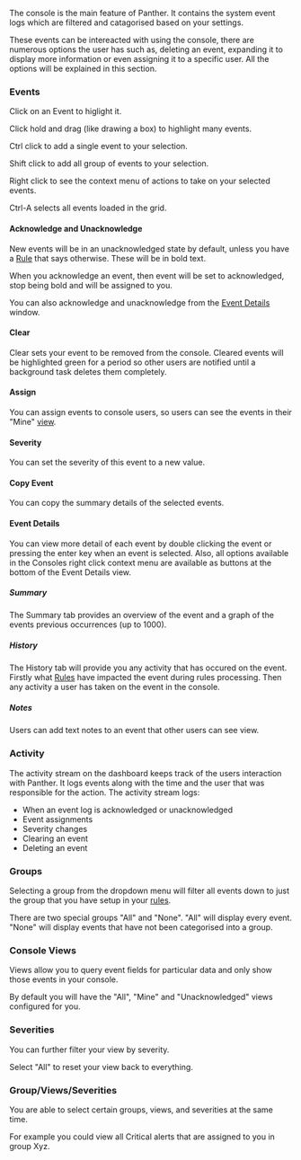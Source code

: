 The console is the main feature of Panther. It contains the system event logs which are filtered and catagorised based on your settings.

These events can be intereacted with using the console, there are numerous options the user has such as, deleting an event, expanding it to display more information or even assigning it to a specific user. All the options will be explained in this section.
### Events    <a class="anchor" name="console-events"></a>

Click on an Event to higlight it.

Click hold and drag (like drawing a box) to highlight many events.

Ctrl click to add a single event to your selection.

Shift click to add all group of events to your selection.

Right click to see the context menu of actions to take on your selected events.

Ctrl-A selects all events loaded in the grid.

#### Acknowledge and Unacknowledge   <a class="anchor" name="console-ack_and_unack"></a>

New events will be in an unacknowledged state by default, unless you have a [Rule](#rules) that says otherwise. These will be in bold text.

When you acknowledge an event, then event will be set to acknowledged, stop being bold and will be assigned to you.

You can also acknowledge and unacknowledge from the [Event Details](#event-details) window.

#### Clear   <a class="anchor" name="console-clear"></a>

Clear sets your event to be removed from the console. Cleared events will be highlighted green for a period so other users are notified until a background task deletes them completely.

#### Assign    <a class="anchor" name="console-assign"></a>

You can assign events to console users, so users can see the events in their "Mine" [view](#views).

#### Severity   <a class="anchor" name="console-severity"></a>

You can set the severity of this event to a new value.

#### Copy Event   <a class="anchor" name="console-copy_event"></a>

You can copy the summary details of the selected events.

#### Event Details   <a class="anchor" name="console-event_details"></a>

You can view more detail of each event by double clicking the event or pressing the enter key when an event is selected.
Also, all options available in the Consoles right click context menu are available as buttons at the bottom of the Event Details view.

##### Summary

The Summary tab provides an overview of the event and a graph of the events previous occurrences (up to 1000).

##### History

The History tab will provide you any activity that has occured on the event. Firstly what [Rules](#rules) have impacted the event during rules processing. Then any activity a user has taken on the event in the console.

##### Notes

Users can add text notes to an event that other users can see view.

### Activity

The activity stream on the dashboard keeps track of the users interaction with Panther. It logs events along with the time and the user that was responsible for the action. The activity stream logs:

* When an event log is acknowledged or unacknowledged
* Event assignments
* Severity changes
* Clearing an event
* Deleting an event

### Groups

Selecting a group from the dropdown menu will filter all events down to just the group that you have setup in your [rules](#rules).

There are two special groups "All" and "None".  "All" will display every event. "None" will display events that have not been categorised into a group.

### Console Views

Views allow you to query event fields for particular data and only show those events in your console.

By default you will have the "All", "Mine" and "Unacknowledged" views configured for you.

### Severities

You can further filter your view by severity.

Select "All" to reset your view back to everything.

### Group/Views/Severities

You are able to select certain groups, views, and severities at the same time.

For example you could view all Critical alerts that are assigned to you in group Xyz.

